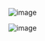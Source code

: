 ![image](https://user-images.githubusercontent.com/90038602/142984672-f2e4e87a-cb5a-44f6-8b80-506f23905e32.png)


![image](https://user-images.githubusercontent.com/90038602/142984699-b73dda16-d940-436c-9f4e-25c466808f1e.png)


